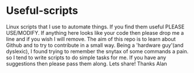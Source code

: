 # Useful-scripts
Linux scripts that I use to automate things. If you find them useful PLEASE USE/MODIFY.
If anything here looks like your code then please drop me a line and if you wish I will remove.
The aim of this repo is to learn about Github and to try to contribute in a small way.
Being a 'hardware guy'(and dyslexic), I found trying to remember the snytax of some commands a pain. so I tend to write scripts to do simple tasks for me.
If you have any suggestions then please pass them along. Lets share!
Thanks
Alan

